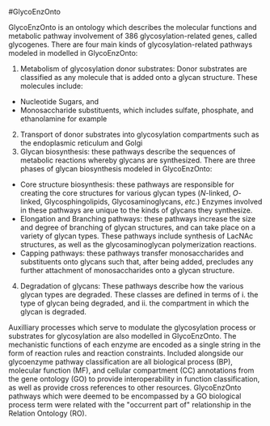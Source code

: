 #GlycoEnzOnto

GlycoEnzOnto is an ontology which describes the molecular functions and metabolic pathway involvement of 386 glycosylation-related genes, called glycogenes.  There are four main kinds of glycosylation-related pathways modeled in modelled in GlycoEnzOnto:

1. Metabolism of glycosylation donor substrates: Donor substrates are classified as any molecule that is added onto a glycan structure.  These molecules include:
  * Nucleotide Sugars, and
  * Monosaccharide substituents, which includes sulfate, phosphate, and ethanolamine for example
2. Transport of donor substrates into glycosylation compartments such as the endoplasmic reticulum and Golgi
3. Glycan biosynthesis: these pathways describe the sequences of metabolic reactions whereby glycans are synthesized.  There are three phases of glycan biosynthesis modeled in GlycoEnzOnto:
  * Core structure biosynthesis: these pathways are responsible for creating the core structures for various glycan types (*N*-linked, *O*-linked, Glycosphingolipids, Glycosaminoglycans, *etc.*)  Enzymes involved in these pathways are unique to the kinds of glycans they synthesize.
  * Elongation and Branching pathways: these pathways increase the size and degree of branching of glycan structures, and can take place on a variety of glycan types. These pathways include synthesis of LacNAc structures, as well as the glycosaminoglycan polymerization reactions.   
  * Capping pathways: these pathways transfer monosaccharides and substituents onto glycans such that, after being added, precludes any further attachment of monosaccharides onto a glycan structure.

4. Degradation of glycans:  These pathways describe how the various glycan types are degraded.  These classes are defined in terms of i. the type of glycan being degraded, and ii. the compartment in which the glycan is degraded.

Auxilliary processes which serve to modulate the glycosylation process or substrates for glycosylation are also modelled in GlycoEnzOnto.  The mechanistic functions of each enzyme are encoded as a single string in the form of reaction rules and reaction constraints.  Included alongside our glycoenzyme pathway classification are all biological process (BP), molecular function (MF), and cellular compartment (CC) annotations from the gene ontology (GO) to provide interoperability in function classification, as well as provide cross references to other resources.  GlycoEnzOnto pathways which were deemed to be encompassed by a GO biological process term were related with the "occurrent part of" relationship in the Relation Ontology (RO).
